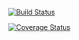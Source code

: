 <!-- [![Build Status](https://travis-ci.org/rwieruch/my-javascript-project.svg?branch=master)](https://travis-ci.org/rwieruch/my-javascript-project) -->

[![Build Status](https://travis-ci.org/fredie7/sendIT.svg?branch=master)](https://travis-ci.org/fredie7/sendIT)

[![Coverage Status](https://coveralls.io/repos/github/fredie7/sendIT/badge.svg?branch=ft-auth-travis)](https://coveralls.io/github/fredie7/sendIT?branch=ft-auth-travis)